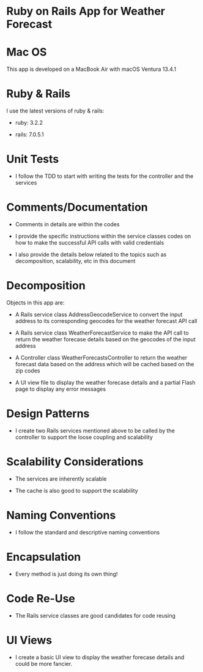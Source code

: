# Ruby on Rails App for Weather Forecast

# Mac OS

This app is developed on a MacBook Air with macOS Ventura 13.4.1

# Ruby & Rails

I use the latest versions of ruby & rails:

* ruby: 3.2.2

* rails: 7.0.5.1

# Unit Tests

* I follow the TDD to start with writing the tests for the controller and the services

# Comments/Documentation

* Comments in details are within the codes

* I provide the specific instructions within the service classes codes on how to make the successful API calls with valid credentials

* I also provide the details below related to the topics such as decomposition, scalability, etc in this document

# Decomposition

Objects in this app are:

* A Rails service class AddressGeocodeService to convert the input address to its corresponding geocodes for the weather forecast API call

* A Rails service class WeatherForecastService to make the API call to return the weather forecase details based on the geocodes of the input address

* A Controller class WeatherForecastsController to return the weather forecast data based on the address which will be cached based on the zip codes

* A UI view file to display the weather forecase details and a partial Flash page to display any error messages

# Design Patterns

* I create two Rails services mentioned above to be called by the controller to support the loose coupling and scalability

# Scalability Considerations

* The services are inherently scalable

* The cache is also good to support the scalability

# Naming Conventions

* I follow the standard and descriptive naming conventions

# Encapsulation

* Every method is just doing its own thing!

# Code Re-Use

* The Rails service classes are good candidates for code reusing

# UI Views

* I create a basic UI view to display the weather forecase details and could be more fancier.

